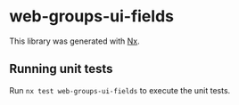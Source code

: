 # web-groups-ui-fields

This library was generated with [Nx](https://nx.dev).

## Running unit tests

Run `nx test web-groups-ui-fields` to execute the unit tests.
